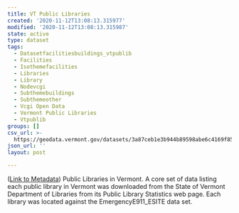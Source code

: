 ```yaml
---
title: VT Public Libraries
created: '2020-11-12T13:08:13.315977'
modified: '2020-11-12T13:08:13.315987'
state: active
type: dataset
tags:
  - Datasetfacilitiesbuildings_vtpublib
  - Facilities
  - Isothemefacilities
  - Libraries
  - Library
  - Nodevcgi
  - Subthemebuildings
  - Subthemeother
  - Vcgi Open Data
  - Vermont Public Libraries
  - Vtpublib
groups: []
csv_url: >-
  https://geodata.vermont.gov/datasets/3a87ceb1e3b944b89598abe6c4169f85_0.csv?outSR=%7B%22latestWkid%22%3A32145%2C%22wkid%22%3A32145%7D
json_url: ''
layout: post

---
```

(<a href='http://maps.vcgi.vermont.gov/gisdata/metadata/FacilitiesBuildings_VTPUBLIB.htm' target='_blank'>Link to Metadata</a>) Public Libraries in Vermont. A core set of data listing each public library in Vermont was downloaded from the State of Vermont Department of Libraries from its Public Library Statistics web page. Each library was located against the EmergencyE911_ESITE data set.
